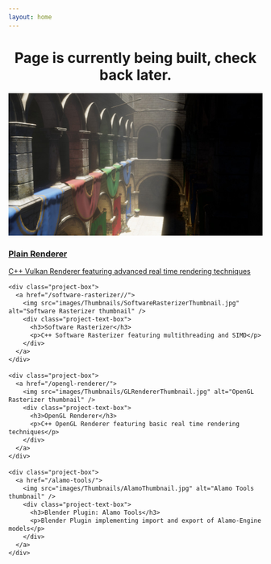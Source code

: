 ```yaml
---
layout: home
---
```


<h1 style="text-align:center;"> 
    Page is currently being built, check back later.
</h1>

<div class="project-container">
    <div class="project-box">
      <a href="/plain-renderer/">
        <img src="images/Thumbnails/PlainThumbnail.jpg" alt="Plain thumbnail" />
        <div class="project-text-box">
          <h3>Plain Renderer</h3>
          <p>C++ Vulkan Renderer featuring advanced real time rendering techniques</p>
        </div>
      </a>
    </div>

    <div class="project-box">
      <a href="/software-rasterizer//">
        <img src="images/Thumbnails/SoftwareRasterizerThumbnail.jpg" alt="Software Rasterizer thumbnail" />
        <div class="project-text-box">
          <h3>Software Rasterizer</h3>
          <p>C++ Software Rasterizer featuring multithreading and SIMD</p>
        </div>
      </a>
    </div>
    
    <div class="project-box">
      <a href="/opengl-renderer/">
        <img src="images/Thumbnails/GLRendererThumbnail.jpg" alt="OpenGL Rasterizer thumbnail" />
        <div class="project-text-box">
          <h3>OpenGL Renderer</h3>
          <p>C++ OpenGL Renderer featuring basic real time rendering techniques</p>
        </div>
      </a>
    </div>
    
    <div class="project-box">
      <a href="/alamo-tools/">
        <img src="images/Thumbnails/AlamoThumbnail.jpg" alt="Alamo Tools thumbnail" />
        <div class="project-text-box">
          <h3>Blender Plugin: Alamo Tools</h3>
          <p>Blender Plugin implementing import and export of Alamo-Engine models</p>
        </div>
      </a>
    </div>
</div>

<br class="float-clear" />